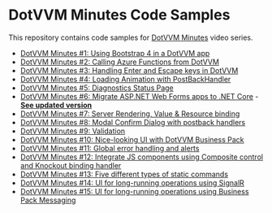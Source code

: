# DotVVM Minutes Code Samples

This repository contains code samples for [DotVVM Minutes](https://www.youtube.com/watch?v=m0gjBDswmsA&list=PLq1wAETqUjIblsSktbUnCften_zU6L3hb) video series.

* [DotVVM Minutes #1: Using Bootstrap 4 in a DotVVM app](https://www.youtube.com/watch?v=m0gjBDswmsA&list=PLq1wAETqUjIblsSktbUnCften_zU6L3hb&index=1&ab_channel=DotVVM)
* [DotVVM Minutes #2: Calling Azure Functions from DotVVM](https://www.youtube.com/watch?v=anXu-v6-roE&list=PLq1wAETqUjIblsSktbUnCften_zU6L3hb&index=2&ab_channel=DotVVM)
* [DotVVM Minutes #3: Handling Enter and Escape keys in DotVVM](https://www.youtube.com/watch?v=cI_Cz78uPRM&list=PLq1wAETqUjIblsSktbUnCften_zU6L3hb&index=3&ab_channel=DotVVM)
* [DotVVM Minutes #4: Loading Animation with PostBackHandler](https://www.youtube.com/watch?v=EeHSMaIEUWA&list=PLq1wAETqUjIblsSktbUnCften_zU6L3hb&index=4&ab_channel=DotVVM)
* [DotVVM Minutes #5: Diagnostics Status Page](https://www.youtube.com/watch?v=j1aWF2exdVo&list=PLq1wAETqUjIblsSktbUnCften_zU6L3hb&index=5&ab_channel=DotVVM)
* [DotVVM Minutes #6: Migrate ASP.NET Web Forms apps to .NET Core](https://www.youtube.com/watch?v=ivPZyiz3_H0&list=PLq1wAETqUjIblsSktbUnCften_zU6L3hb&index=6&ab_channel=DotVVM) - **[See updated version](https://www.youtube.com/watch?v=NR-q5xCNFns&ab_channel=DotVVM)**
* [DotVVM Minutes #7: Server Rendering, Value & Resource binding](https://www.youtube.com/watch?v=FLIcYBaja-I&list=PLq1wAETqUjIblsSktbUnCften_zU6L3hb&index=7&ab_channel=DotVVM)
* [DotVVM Minutes #8: Modal Confirm Dialog with postback handlers](https://www.youtube.com/watch?v=m0B5aTQCn1Y&list=PLq1wAETqUjIblsSktbUnCften_zU6L3hb&index=8&ab_channel=DotVVM)
* [DotVVM Minutes #9: Validation](https://www.youtube.com/watch?v=Bzk90cx-mgY&list=PLq1wAETqUjIblsSktbUnCften_zU6L3hb&index=9&ab_channel=DotVVM)
* [DotVVM Minutes #10: Nice-looking UI with DotVVM Business Pack](https://www.youtube.com/watch?v=Bzk90cx-mgY&list=PLq1wAETqUjIblsSktbUnCften_zU6L3hb&index=10&ab_channel=DotVVM)
* [DotVVM Minutes #11: Global error handling and alerts](https://www.youtube.com/watch?v=Bzk90cx-mgY&list=PLq1wAETqUjIblsSktbUnCften_zU6L3hb&index=11&ab_channel=DotVVM)
* [DotVVM Minutes #12: Integrate JS components using Composite control and Knockout binding handler](https://www.youtube.com/watch?v=Bzk90cx-mgY&list=PLq1wAETqUjIblsSktbUnCften_zU6L3hb&index=12&ab_channel=DotVVM)
* [DotVVM Minutes #13: Five different types of static commands](https://www.youtube.com/watch?v=Bzk90cx-mgY&list=PLq1wAETqUjIblsSktbUnCften_zU6L3hb&index=13&ab_channel=DotVVM)
* [DotVVM Minutes #14: UI for long-running operations using SignalR](https://www.youtube.com/watch?v=Bzk90cx-mgY&list=PLq1wAETqUjIblsSktbUnCften_zU6L3hb&index=14&ab_channel=DotVVM)
* [DotVVM Minutes #15: UI for long-running operations using Business Pack Messaging](https://www.youtube.com/watch?v=Bzk90cx-mgY&list=PLq1wAETqUjIblsSktbUnCften_zU6L3hb&index=15&ab_channel=DotVVM)


